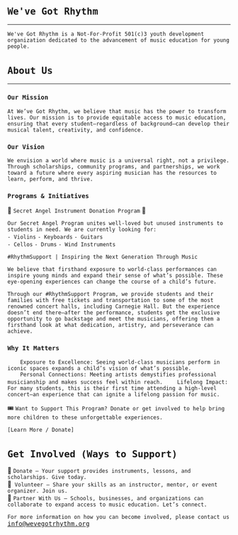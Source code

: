 <head>
    <link rel="icon" type="image/ico" href="favicon.ico">
    <link rel="icon" type="image/ico" href="images/favicon.ico">
</head>
<style>
h1 {
    font-size: 25px;
}
body {
    background-image: url('carnegie_hall-bg.jpg');
    background-repeat: no-repeat;
    background-position: center;
    background-size: 2048px 1152px;
}
a { 
	font-family: Consolas,monaco,monospace; 
}
</style>

# `We've Got Rhythm`

---

`We've Got Rhythm is a Not-For-Profit 501(c)3 youth development organization dedicated to the advancement of music education for young people.`

# `About Us`

---

### `Our Mission`

`At We’ve Got Rhythm, we believe that music has the power to transform lives. Our mission is to provide equitable access to music education, ensuring that every student—regardless of background—can develop their musical talent, creativity, and confidence.`

### `Our Vision`

`We envision a world where music is a universal right, not a privilege. Through scholarships, community programs, and partnerships, we work toward a future where every aspiring musician has the resources to learn, perform, and thrive.`

### `Programs & Initiatives`

🎻 `Secret Angel Instrument Donation Program` 🎺

`Our Secret Angel Program unites well-loved but unused instruments to students in need. We are currently looking for:`  
`- Violins`
`- Keyboards`
`- Guitars`  
`- Cellos`
`- Drums`
`- Wind Instruments`  

`#RhythmSupport | Inspiring the Next Generation Through Music`  

`We believe that firsthand exposure to world-class performances can inspire young minds and expand their sense of what’s possible. These eye-opening experiences can change the course of a child’s future.`  

`Through our #RhythmSupport Program, we provide students and their families with free tickets and transportation to some of the most renowned concert halls, including Carnegie Hall. But the experience doesn’t end there—after the performance, students get the exclusive opportunity to go backstage and meet the musicians, offering them a firsthand look at what dedication, artistry, and perseverance can achieve.`  

### `Why It Matters`

`    Exposure to Excellence: Seeing world-class musicians perform in iconic spaces expands a child’s vision of what’s possible.`  
`    Personal Connections: Meeting artists demystifies professional musicianship and makes success feel within reach.`
`    Lifelong Impact: For many students, this is their first time attending a high-level concert—an experience that can ignite a lifelong passion for music.`  

🎟️ `Want to Support This Program? Donate or get involved to help bring more children to these unforgettable experiences.`

`[Learn More / Donate]`

# `Get Involved (Ways to Support)`

🎹 `Donate – Your support provides instruments, lessons, and scholarships. Give today.`  
🎤` Volunteer – Share your skills as an instructor, mentor, or event organizer. Join us.`  
🎼 `Partner With Us – Schools, businesses, and organizations can collaborate to expand access to music education. Let’s connect.`

`For more information on how you can become involved, please contact us` <info@wevegotrhythm.org>  
